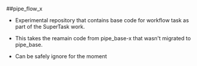 ##pipe_flow_x

- Experimental repository that contains base code for workflow task as part of the SuperTask work.

- This takes the reamain code from pipe_base-x that wasn't migrated to pipe_base.

- Can be safely ignore for the moment

